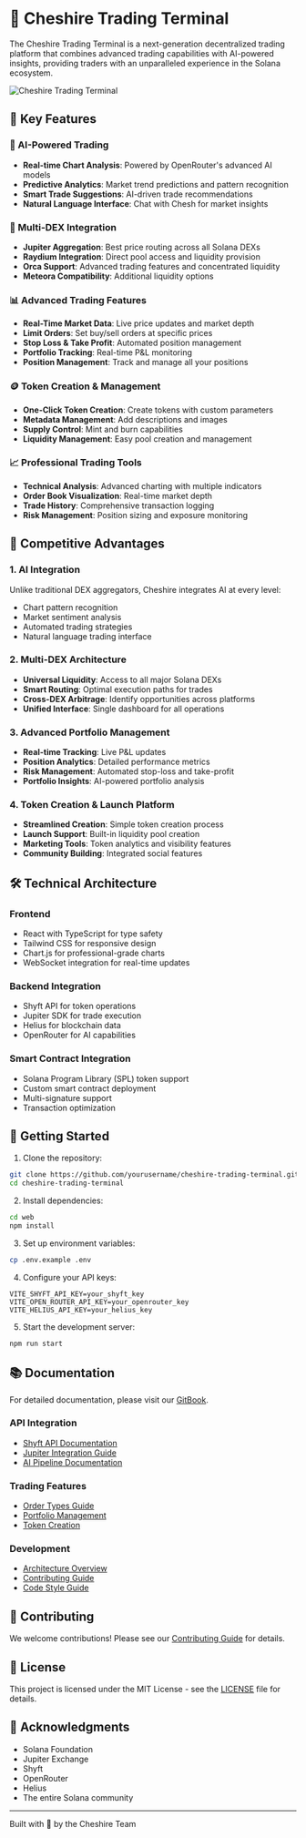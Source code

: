 # 🎩 Cheshire Trading Terminal

The Cheshire Trading Terminal is a next-generation decentralized trading platform that combines advanced trading capabilities with AI-powered insights, providing traders with an unparalleled experience in the Solana ecosystem.

![Cheshire Trading Terminal](https://guzlanuvzfgcekmupcrx.supabase.co/storage/v1/object/public/Art/dope.png)

## 🌟 Key Features

### 🤖 AI-Powered Trading
- **Real-time Chart Analysis**: Powered by OpenRouter's advanced AI models
- **Predictive Analytics**: Market trend predictions and pattern recognition
- **Smart Trade Suggestions**: AI-driven trade recommendations
- **Natural Language Interface**: Chat with Chesh for market insights

### 🔄 Multi-DEX Integration
- **Jupiter Aggregation**: Best price routing across all Solana DEXs
- **Raydium Integration**: Direct pool access and liquidity provision
- **Orca Support**: Advanced trading features and concentrated liquidity
- **Meteora Compatibility**: Additional liquidity options

### 📊 Advanced Trading Features
- **Real-Time Market Data**: Live price updates and market depth
- **Limit Orders**: Set buy/sell orders at specific prices
- **Stop Loss & Take Profit**: Automated position management
- **Portfolio Tracking**: Real-time P&L monitoring
- **Position Management**: Track and manage all your positions

### 🪙 Token Creation & Management
- **One-Click Token Creation**: Create tokens with custom parameters
- **Metadata Management**: Add descriptions and images
- **Supply Control**: Mint and burn capabilities
- **Liquidity Management**: Easy pool creation and management

### 📈 Professional Trading Tools
- **Technical Analysis**: Advanced charting with multiple indicators
- **Order Book Visualization**: Real-time market depth
- **Trade History**: Comprehensive transaction logging
- **Risk Management**: Position sizing and exposure monitoring

## 🎯 Competitive Advantages

### 1. AI Integration
Unlike traditional DEX aggregators, Cheshire integrates AI at every level:
- Chart pattern recognition
- Market sentiment analysis
- Automated trading strategies
- Natural language trading interface

### 2. Multi-DEX Architecture
- **Universal Liquidity**: Access to all major Solana DEXs
- **Smart Routing**: Optimal execution paths for trades
- **Cross-DEX Arbitrage**: Identify opportunities across platforms
- **Unified Interface**: Single dashboard for all operations

### 3. Advanced Portfolio Management
- **Real-time Tracking**: Live P&L updates
- **Position Analytics**: Detailed performance metrics
- **Risk Management**: Automated stop-loss and take-profit
- **Portfolio Insights**: AI-powered portfolio analysis

### 4. Token Creation & Launch Platform
- **Streamlined Creation**: Simple token creation process
- **Launch Support**: Built-in liquidity pool creation
- **Marketing Tools**: Token analytics and visibility features
- **Community Building**: Integrated social features

## 🛠 Technical Architecture

### Frontend
- React with TypeScript for type safety
- Tailwind CSS for responsive design
- Chart.js for professional-grade charts
- WebSocket integration for real-time updates

### Backend Integration
- Shyft API for token operations
- Jupiter SDK for trade execution
- Helius for blockchain data
- OpenRouter for AI capabilities

### Smart Contract Integration
- Solana Program Library (SPL) token support
- Custom smart contract deployment
- Multi-signature support
- Transaction optimization

## 🚀 Getting Started

1. Clone the repository:
```bash
git clone https://github.com/yourusername/cheshire-trading-terminal.git
cd cheshire-trading-terminal
```

2. Install dependencies:
```bash
cd web
npm install
```

3. Set up environment variables:
```bash
cp .env.example .env
```

4. Configure your API keys:
```env
VITE_SHYFT_API_KEY=your_shyft_key
VITE_OPEN_ROUTER_API_KEY=your_openrouter_key
VITE_HELIUS_API_KEY=your_helius_key
```

5. Start the development server:
```bash
npm run start
```

## 📚 Documentation

For detailed documentation, please visit our [GitBook](https://docs.cheshire.trading).

### API Integration
- [Shyft API Documentation](docs/shyft-api.md)
- [Jupiter Integration Guide](docs/jupiter-integration.md)
- [AI Pipeline Documentation](docs/ai-pipeline.md)

### Trading Features
- [Order Types Guide](docs/order-types.md)
- [Portfolio Management](docs/portfolio.md)
- [Token Creation](docs/token-creation.md)

### Development
- [Architecture Overview](docs/architecture.md)
- [Contributing Guide](CONTRIBUTING.md)
- [Code Style Guide](docs/code-style.md)

## 🤝 Contributing

We welcome contributions! Please see our [Contributing Guide](CONTRIBUTING.md) for details.

## 📄 License

This project is licensed under the MIT License - see the [LICENSE](LICENSE) file for details.

## 🙏 Acknowledgments

- Solana Foundation
- Jupiter Exchange
- Shyft
- OpenRouter
- Helius
- The entire Solana community

---

Built with 🎩 by the Cheshire Team
